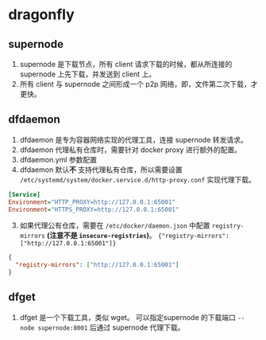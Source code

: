 # dragonfly

## supernode

1. supernode 是下载节点，所有 client 请求下载的时候，都从所连接的 supernode 上先下载，并发送到 client 上。
2. 所有 client 与 supernode 之间形成一个 p2p 网络，即，文件第二次下载，才更快。

## dfdaemon

1. dfdaemon 是专为容器网络实现的代理工具，连接 supernode 转发请求。
2. dfdaemon 代理私有仓库时，需要针对 docker proxy 进行额外的配置。
  1. dfdaemon.yml 参数配置
  2. dfdaemon 默认**不** 支持代理私有仓库，所以需要设置 `/etc/systemd/system/docker.service.d/http-proxy.conf` 实现代理下载。

```ini
[Service]
Environment="HTTP_PROXY=http://127.0.0.1:65001"
Environment="HTTPS_PROXY=http://127.0.0.1:65001"
```

3. 如果代理公有仓库，需要在 `/etc/docker/daemon.json` 中配置 `registry-mirrors` **(注意不是 `insecure-registries`)**。 `{"registry-mirrors": ["http://127.0.0.1:65001"]}`

```json
{
  "registry-mirrors": ["http://127.0.0.1:65001"]
}
```

## dfget

1. dfget 是一个下载工具，类似 wget。 可以指定supernode 的下载端口 `--node supernode:8001` 后通过 supernode 代理下载。
